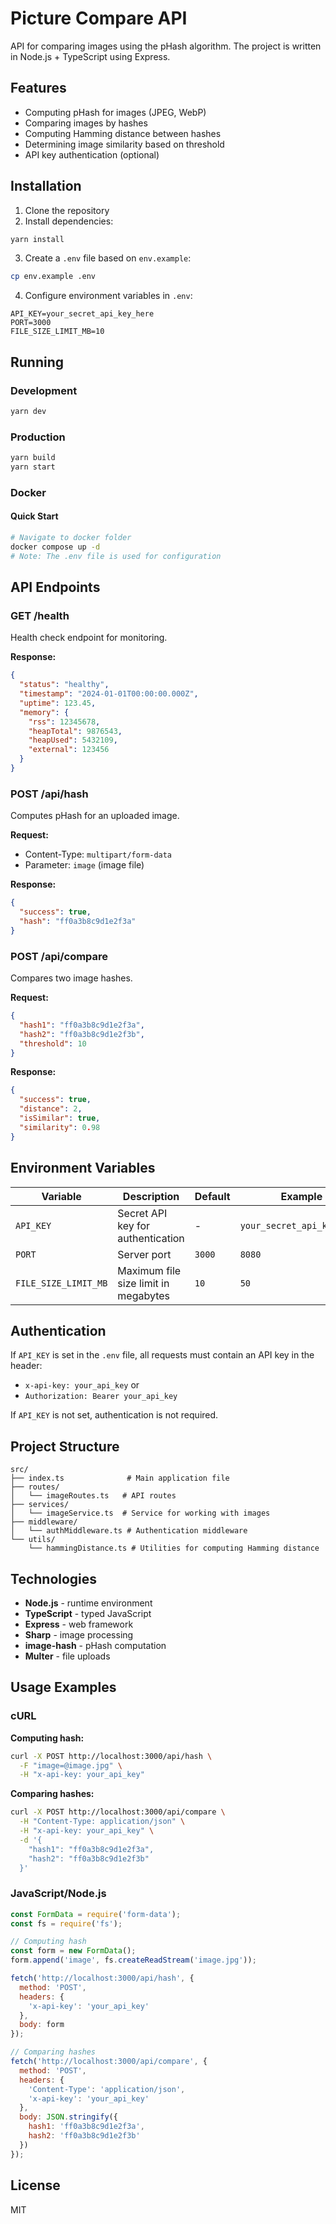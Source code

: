 # Picture Compare API

API for comparing images using the pHash algorithm. The project is written in Node.js + TypeScript using Express.

## Features

- Computing pHash for images (JPEG, WebP)
- Comparing images by hashes
- Computing Hamming distance between hashes
- Determining image similarity based on threshold
- API key authentication (optional)

## Installation

1. Clone the repository
2. Install dependencies:
```bash
yarn install
```

3. Create a `.env` file based on `env.example`:
```bash
cp env.example .env
```

4. Configure environment variables in `.env`:
```env
API_KEY=your_secret_api_key_here
PORT=3000
FILE_SIZE_LIMIT_MB=10
```

## Running

### Development
```bash
yarn dev
```

### Production
```bash
yarn build
yarn start
```

### Docker

#### Quick Start
```bash
# Navigate to docker folder
docker compose up -d
# Note: The .env file is used for configuration
```

## API Endpoints

### GET /health
Health check endpoint for monitoring.

**Response:**
```json
{
  "status": "healthy",
  "timestamp": "2024-01-01T00:00:00.000Z",
  "uptime": 123.45,
  "memory": {
    "rss": 12345678,
    "heapTotal": 9876543,
    "heapUsed": 5432109,
    "external": 123456
  }
}
```

### POST /api/hash
Computes pHash for an uploaded image.

**Request:**
- Content-Type: `multipart/form-data`
- Parameter: `image` (image file)

**Response:**
```json
{
  "success": true,
  "hash": "ff0a3b8c9d1e2f3a"
}
```

### POST /api/compare
Compares two image hashes.

**Request:**
```json
{
  "hash1": "ff0a3b8c9d1e2f3a",
  "hash2": "ff0a3b8c9d1e2f3b",
  "threshold": 10
}
```

**Response:**
```json
{
  "success": true,
  "distance": 2,
  "isSimilar": true,
  "similarity": 0.98
}
```

## Environment Variables

| Variable | Description | Default | Example |
|----------|-------------|---------|---------|
| `API_KEY` | Secret API key for authentication | - | `your_secret_api_key_here` |
| `PORT` | Server port | `3000` | `8080` |
| `FILE_SIZE_LIMIT_MB` | Maximum file size limit in megabytes | `10` | `50` |

## Authentication

If `API_KEY` is set in the `.env` file, all requests must contain an API key in the header:

- `x-api-key: your_api_key` or
- `Authorization: Bearer your_api_key`

If `API_KEY` is not set, authentication is not required.

## Project Structure

```
src/
├── index.ts              # Main application file
├── routes/
│   └── imageRoutes.ts   # API routes
├── services/
│   └── imageService.ts  # Service for working with images
├── middleware/
│   └── authMiddleware.ts # Authentication middleware
└── utils/
    └── hammingDistance.ts # Utilities for computing Hamming distance
```

## Technologies

- **Node.js** - runtime environment
- **TypeScript** - typed JavaScript
- **Express** - web framework
- **Sharp** - image processing
- **image-hash** - pHash computation
- **Multer** - file uploads

## Usage Examples

### cURL

**Computing hash:**
```bash
curl -X POST http://localhost:3000/api/hash \
  -F "image=@image.jpg" \
  -H "x-api-key: your_api_key"
```

**Comparing hashes:**
```bash
curl -X POST http://localhost:3000/api/compare \
  -H "Content-Type: application/json" \
  -H "x-api-key: your_api_key" \
  -d '{
    "hash1": "ff0a3b8c9d1e2f3a",
    "hash2": "ff0a3b8c9d1e2f3b"
  }'
```

### JavaScript/Node.js

```javascript
const FormData = require('form-data');
const fs = require('fs');

// Computing hash
const form = new FormData();
form.append('image', fs.createReadStream('image.jpg'));

fetch('http://localhost:3000/api/hash', {
  method: 'POST',
  headers: {
    'x-api-key': 'your_api_key'
  },
  body: form
});

// Comparing hashes
fetch('http://localhost:3000/api/compare', {
  method: 'POST',
  headers: {
    'Content-Type': 'application/json',
    'x-api-key': 'your_api_key'
  },
  body: JSON.stringify({
    hash1: 'ff0a3b8c9d1e2f3a',
    hash2: 'ff0a3b8c9d1e2f3b'
  })
});
```

## License

MIT
